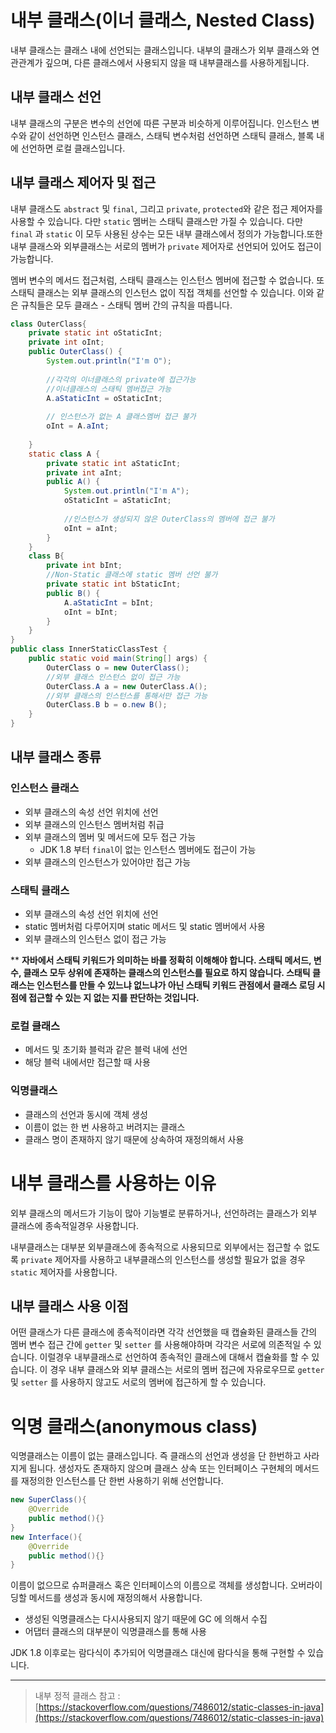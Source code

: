 # 내부 클래스(이너 클래스, Nested Class)

내부 클래스는 클래스 내에 선언되는 클래스입니다. 내부의 클래스가 외부 클래스와 연관관계가 깊으며, 다른 클래스에서 사용되지 않을 때 내부클래스를 사용하게됩니다.

## 내부 클래스 선언

내부 클래스의 구분은 변수의 선언에 따른 구분과 비슷하게 이루어집니다. 인스턴스 변수와 같이 선언하면 인스턴스 클래스, 스태틱 변수처럼 선언하면 스태틱 클래스, 블록 내에 선언하면 로컬 클래스입니다. 

## 내부 클래스 제어자 및 접근

내부 클래스도 `abstract` 및 `final`, 그리고 `private`, `protected`와 같은 접근 제어자를 사용할 수 있습니다. 다만 `static` 멤버는 스태틱 클래스만 가질 수 있습니다. 다만 `final` 과 `static` 이 모두 사용된 상수는 모든 내부 클래스에서 정의가 가능합니다.또한 내부 클래스와 외부클래스는 서로의 멤버가 `private` 제어자로 선언되어 있어도 접근이 가능합니다.

멤버 변수의 메서드 접근처럼, 스태틱 클래스는 인스턴스 멤버에 접근할 수 없습니다. 또 스태틱 클래스는 외부 클래스의 인스턴스 없이 직접 객체를 선언할 수 있습니다. 이와 같은 규칙들은 모두 클래스 - 스태틱 멤버 간의 규칙을 따릅니다.

```java
class OuterClass{
	private static int oStaticInt;
	private int oInt;
	public OuterClass() {
		System.out.println("I'm O");
		
		//각각의 이너클래스의 private에 접근가능
		//이너클래스의 스태틱 멤버접근 가능
		A.aStaticInt = oStaticInt;
		
		// 인스턴스가 없는 A 클래스멤버 접근 불가
		oInt = A.aInt;
		
	}
	static class A {
		private static int aStaticInt;
		private int aInt; 
		public A() {
			System.out.println("I'm A");
			oStaticInt = aStaticInt;
			
			//인스턴스가 생성되지 않은 OuterClass의 멤버에 접근 불가 
			oInt = aInt;
		}
	}
	class B{
		private int bInt;
		//Non-Static 클래스에 static 멤버 선언 불가
		private static int bStaticInt;
		public B() {
			A.aStaticInt = bInt;
			oInt = bInt;
		}
	}
}
public class InnerStaticClassTest {
	public static void main(String[] args) {
		OuterClass o = new OuterClass();
		//외부 클래스 인스턴스 없이 접근 가능
		OuterClass.A a = new OuterClass.A();
		//외부 클래스의 인스턴스를 통해서만 접근 가능
		OuterClass.B b = o.new B();
	}
}
```

## 내부 클래스 종류

### 인스턴스 클래스

- 외부 클래스의 속성 선언 위치에 선언
- 외부 클래스의 인스턴스 멤버처럼 취급
- 외부 클래스의 멤버 및 메서드에 모두 접근 가능
    - JDK 1.8 부터 `final`이 없는 인스턴스 멤버에도 접근이 가능
- 외부 클래스의 인스턴스가 있어야만 접근 가능

### 스태틱 클래스

- 외부 클래스의 속성 선언 위치에 선언
- static 멤버처럼 다루어지며 static 메서드 및 static 멤버에서 사용
- 외부 클래스의 인스턴스 없이 접근 가능

**  **자바에서 스태틱 키워드가 의미하는 바를 정확히 이해해야 합니다. 스태틱 메서드, 변수, 클래스 모두 상위에 존재하는 클래스의 인스턴스를 필요로 하지 않습니다. 스태틱 클래스는 인스턴스를 만들 수 있느냐 없느냐가 아닌 스태틱 키워드 관점에서 클래스 로딩 시점에 접근할 수 있는 지 없는 지를 판단하는 것입니다.**

### 로컬 클래스

- 메서드 및 초기화 블럭과 같은 블럭 내에 선언
- 해당 블럭 내에서만 접근할 때 사용

### 익명클래스

- 클래스의 선언과 동시에 객체 생성
- 이름이 없는 한 번 사용하고 버려지는 클래스
- 클래스 명이 존재하지 않기 때문에 상속하여 재정의해서 사용

# 내부 클래스를 사용하는 이유

외부 클래스의  메서드가 기능이 많아 기능별로 분류하거나, 선언하려는 클래스가 외부 클래스에 종속적일경우 사용합니다. 

내부클래스는 대부분 외부클래스에 종속적으로 사용되므로 외부에서는 접근할 수 없도록 `private` 제어자를 사용하고 내부클래스의 인스턴스를 생성할 필요가 없을 경우 `static` 제어자를 사용합니다.

## 내부 클래스 사용 이점

어떤 클래스가 다른 클래스에 종속적이라면 각각 선언했을 때 캡슐화된 클래스들 간의 멤버 변수 접근 간에 `getter` 및 `setter` 를 사용해야하며 각각은 서로에 의존적일 수 있습니다. 이럴경우 내부클래스로 선언하여 종속적인 클래스에 대해서 캡슐화를 할 수 있습니다. 이 경우 내부 클래스와 외부 클래스는 서로의 멤버 접근에 자유로우므로 `getter` 및 `setter` 를 사용하지 않고도 서로의 멤버에 접근하게 할 수 있습니다.

# 익명 클래스(anonymous class)

익명클래스는 이름이 없는 클래스입니다. 즉 클래스의 선언과 생성을 단 한번하고 사라지게 됩니다. 생성자도 존재하지 않으며 클래스 상속 또는 인터페이스 구현체의 메서드를 재정의한  인스턴스를 단 한번 사용하기 위해 선언합니다.

```java
new SuperClass(){
	@Override
	public method(){}
}
new Interface(){
	@Override
	public method(){}
}
```

이름이 없으므로 슈퍼클래스 혹은 인터페이스의 이름으로 객체를 생성합니다. 오버라이딩할 메서드를 생성과 동시에 재정의해서 사용합니다.

- 생성된 익명클래스는 다시사용되지 않기 때문에 GC 에 의해서 수집
- 어댑터 클래스의 대부분이 익명클래스를 통해 사용

JDK 1.8 이후로는 람다식이 추가되어 익명클래스 대신에 람다식을 통해 구현할 수 있습니다.

---

> 내부 정적 클래스 참고 : [https://stackoverflow.com/questions/7486012/static-classes-in-java](https://stackoverflow.com/questions/7486012/static-classes-in-java)

